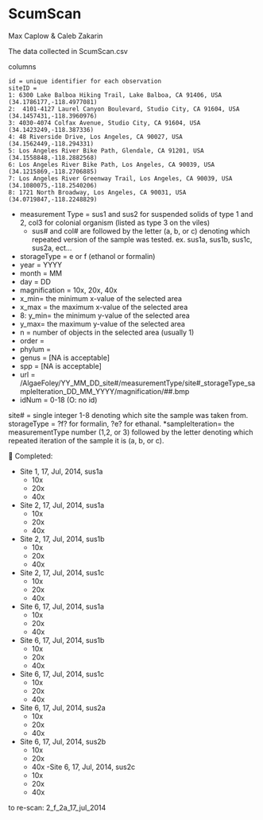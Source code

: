 # ScumScan

Max Caplow & Caleb Zakarin

The data collected in ScumScan.csv

columns

    id = unique identifier for each observation
    siteID = 
	1: 6300 Lake Balboa Hiking Trail, Lake Balboa, CA 91406, USA (34.1786177,-118.4977081)
	2:  4101-4127 Laurel Canyon Boulevard, Studio City, CA 91604, USA (34.1457431,-118.3960976)
	3: 4030-4074 Colfax Avenue, Studio City, CA 91604, USA (34.1423249,-118.387336)
	4: 48 Riverside Drive, Los Angeles, CA 90027, USA (34.1562449,-118.294331)
	5: Los Angeles River Bike Path, Glendale, CA 91201, USA (34.1558848,-118.2882568)
	6: Los Angeles River Bike Path, Los Angeles, CA 90039, USA (34.1215869,-118.2706885)
	7: Los Angeles River Greenway Trail, Los Angeles, CA 90039, USA (34.1080075,-118.2540206)
	8: 1721 North Broadway, Los Angeles, CA 90031, USA (34.0719847,-118.2248829)
   
- measurement Type = sus1 and sus2 for suspended solids of type 1 and 2, col3 for colonial organism (listed as type 3 on the viles)
  - sus# and col# are followed by the letter (a, b, or c) denoting which repeated version of the sample was tested. 
ex. sus1a, sus1b, sus1c, sus2a, ect...
- storageType = e or f (ethanol or formalin)
- year = YYYY
- month = MM
- day = DD
- magnification = 10x, 20x, 40x
- x_min= the minimum x-value of the selected area
- x_max = the maximum x-value of the selected area
- 8: y_min= the minimum y-value of the selected area
- y_max= the maximum y-value of the selected area
- n = number of objects in the selected area (usually 1)
- order =
- phylum =
- genus = [NA is acceptable]
- spp = [NA is acceptable]
- url = /AlgaeFoley/YY_MM_DD_site#/measurementType/site#_storageType_sampleIteration_DD_MM_YYYY/magnification/##.bmp
- idNum = 0-18 (O: no id)

site# = single integer 1-8 denoting which site the sample was taken from.
storageType = ?f? for formalin, ?e? for ethanal.
*sampleIteration= the measurementType number (1,2, or 3) followed by the letter denoting which repeated iteration of the sample it is (a, b, or c).



Completed:

- Site 1, 17, Jul, 2014, sus1a
	- 10x
	- 20x
	- 40x
- Site 2, 17, Jul, 2014, sus1a
	- 10x
	- 20x
	- 40x
- Site 2, 17, Jul, 2014, sus1b
	- 10x
	- 20x
	- 40x
- Site 2, 17, Jul, 2014, sus1c
	- 10x
	- 20x
	- 40x
- Site 6, 17, Jul, 2014, sus1a
	- 10x
	- 20x
	- 40x
- Site 6, 17, Jul, 2014, sus1b
	- 10x
	- 20x
	- 40x
- Site 6, 17, Jul, 2014, sus1c
	- 10x
	- 20x
	- 40x
- Site 6, 17, Jul, 2014, sus2a
	- 10x
	- 20x
	- 40x
- Site 6, 17, Jul, 2014, sus2b
	- 10x
	- 20x
	- 40x
-Site 6, 17, Jul, 2014, sus2c
	- 10x
	- 20x
	- 40x



to re-scan: 2_f_2a_17_jul_2014

